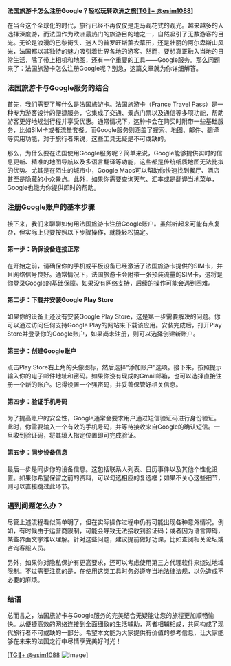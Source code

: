 **法国旅游卡怎么注册Google？轻松玩转欧洲之旅[[TG💪+ @esim1088](https://t.me/s/esim1088)]**

在当今这个全球化的时代，旅行已经不再仅仅是走马观花式的观光。越来越多的人选择深度游，而法国作为欧洲最热门的旅游目的地之一，自然吸引了无数游客的目光。无论是浪漫的巴黎街头、迷人的普罗旺斯薰衣草田，还是壮丽的阿尔卑斯山风光，法国都以其独特的魅力吸引着世界各地的游客。然而，要想真正融入当地的日常生活，除了带上相机和地图，还有一个重要的工具——Google服务。那么问题来了：法国旅游卡怎么注册Google呢？别急，这篇文章就为你详细解答。

### 法国旅游卡与Google服务的结合

首先，我们需要了解什么是法国旅游卡。法国旅游卡（France Travel Pass）是一种专为游客设计的便捷服务，它集成了交通、景点门票以及通信等多项功能，帮助游客更好地规划行程并享受优惠。通常情况下，这种卡会在购买时附带一些基础服务，比如SIM卡或者流量套餐。而Google服务则涵盖了搜索、地图、邮件、翻译等实用功能，对于旅行者来说，这些工具无疑是不可或缺的。

那么，为什么要在法国使用Google服务呢？简单来说，Google能够提供实时的信息更新、精准的地图导航以及多语言翻译等功能，这些都是传统纸质地图无法比拟的优势。尤其是在陌生的城市中，Google Maps可以帮助你快速找到餐厅、酒店甚至是隐藏的小众景点。此外，如果你需要查询天气、汇率或是翻译当地菜单，Google也能为你提供即时的帮助。

### 注册Google账户的基本步骤

接下来，我们来聊聊如何用法国旅游卡注册Google账户。虽然听起来可能有点复杂，但实际上只要按照以下步骤操作，就能轻松搞定。

#### 第一步：确保设备连接正常

在开始之前，请确保你的手机或平板设备已经激活了法国旅游卡提供的SIM卡，并且网络信号良好。通常情况下，法国旅游卡会附带一张预装流量的SIM卡，这将是你登录Google的基础保障。如果没有网络支持，后续的操作可能会遇到困难。

#### 第二步：下载并安装Google Play Store

如果你的设备上还没有安装Google Play Store，这是第一步需要解决的问题。你可以通过访问任何支持Google Play的网站来下载该应用。安装完成后，打开Play Store并登录你的Google账户，如果尚未注册，则可以选择创建新账户。

#### 第三步：创建Google账户

点击Play Store右上角的头像图标，然后选择“添加账户”选项。接下来，按照提示输入你的电子邮件地址和密码。如果你没有现成的Gmail邮箱，也可以选择直接注册一个新的账户。记得设置一个强密码，并妥善保管好相关信息。

#### 第四步：验证手机号码

为了提高账户的安全性，Google通常会要求用户通过短信验证码进行身份验证。此时，你需要输入一个有效的手机号码，并等待接收来自Google的确认短信。一旦收到验证码，将其填入指定位置即可完成验证。

#### 第五步：同步设备信息

最后一步是同步你的设备信息。这包括联系人列表、日历事件以及其他个性化设置。如果你希望保留之前的资料，可以勾选相应的复选框；如果不关心这些细节，则可以直接跳过此环节。

### 遇到问题怎么办？

尽管上述流程看似简单明了，但在实际操作过程中仍有可能出现各种意外情况。例如，有时候由于运营商限制，可能会导致无法接收到验证码；或者因为语言障碍，某些界面文字难以理解。针对这些问题，建议提前做好功课，比如查阅相关论坛或咨询客服人员。

另外，如果你对隐私保护有更高要求，还可以考虑使用第三方代理软件来绕过地域限制。不过需要注意的是，在使用这类工具时务必遵守当地法律法规，以免造成不必要的麻烦。

### 结语

总而言之，法国旅游卡与Google服务的完美结合无疑能让您的旅程更加顺畅愉快。从便捷高效的网络连接到全面细致的生活辅助，两者相辅相成，共同构成了现代旅行者不可或缺的一部分。希望本文能为大家提供有价值的参考信息，让大家能够在未来的法国之行中尽情享受美好时光！

[[TG💪+ @esim1088](https://t.me/s/esim1088) ![Image](https://i.postimg.cc/4NQfJmqS/Snipaste-2025-05-13-00-14-12.png)]